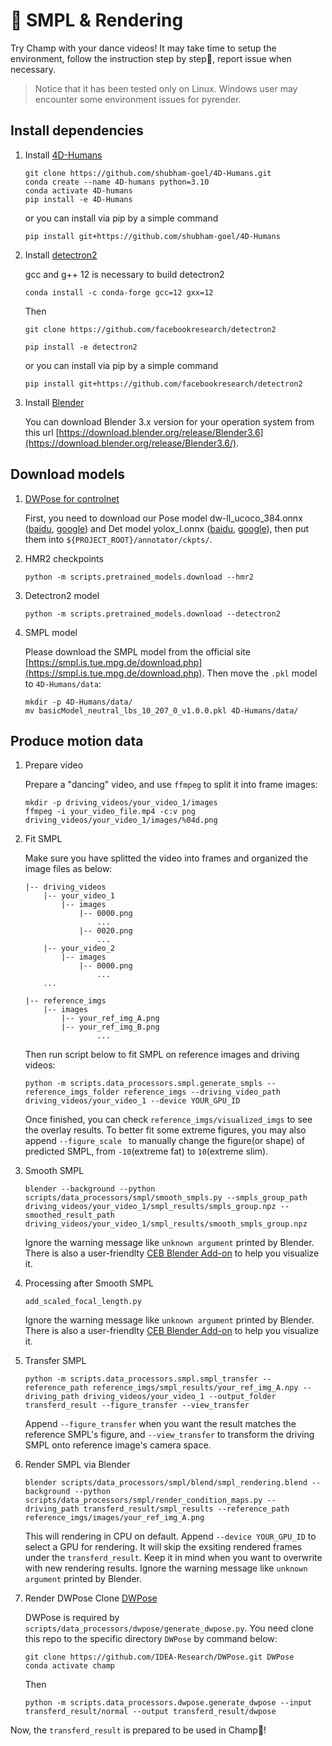 # 💃 SMPL & Rendering

Try Champ with your dance videos! It may take time to setup the environment, follow the instruction step by step🐢, report issue when necessary. 
> Notice that it has been tested only on Linux. Windows user may encounter some environment issues for pyrender.


## Install dependencies

1. Install [4D-Humans](https://github.com/shubham-goel/4D-Humans)
    ```shell
    git clone https://github.com/shubham-goel/4D-Humans.git
    conda create --name 4D-humans python=3.10
    conda activate 4D-humans
    pip install -e 4D-Humans
    ```

    or you can install via pip by a simple command
    ```shell
    pip install git+https://github.com/shubham-goel/4D-Humans
    ```

2. Install [detectron2](https://github.com/facebookresearch/detectron2)
    
    gcc and g++ 12 is necessary to build detectron2

    ```shell
    conda install -c conda-forge gcc=12 gxx=12
    ```
    Then
    ```shell
    git clone https://github.com/facebookresearch/detectron2

    pip install -e detectron2
    ```
    or you can install via pip by a simple command
    ```shell
    pip install git+https://github.com/facebookresearch/detectron2
    ```

3. Install [Blender](https://www.blender.org/)

    You can download Blender 3.x version for your operation system from this url [https://download.blender.org/release/Blender3.6](https://download.blender.org/release/Blender3.6/).

## Download models

1. [DWPose for controlnet](https://github.com/IDEA-Research/DWPose?tab=readme-ov-file#-dwpose-for-controlnet)

    First, you need to download our Pose model dw-ll_ucoco_384.onnx ([baidu](https://pan.baidu.com/s/1nuBjw-KKSxD_BkpmwXUJiw?pwd=28d7), [google](https://drive.google.com/file/d/12L8E2oAgZy4VACGSK9RaZBZrfgx7VTA2/view?usp=sharing)) and Det model yolox_l.onnx ([baidu](https://pan.baidu.com/s/1fpfIVpv5ypo4c1bUlzkMYQ?pwd=mjdn), [google](https://drive.google.com/file/d/1w9pXC8tT0p9ndMN-CArp1__b2GbzewWI/view)), then put them into `${PROJECT_ROOT}/annotator/ckpts/`.


2. HMR2 checkpoints

    ```shell
    python -m scripts.pretrained_models.download --hmr2
    ```
3. Detectron2 model

    ```shell
    python -m scripts.pretrained_models.download --detectron2
    ```
4. SMPL model

    Please download the SMPL model from the official site [https://smpl.is.tue.mpg.de/download.php](https://smpl.is.tue.mpg.de/download.php).
    Then move the `.pkl` model to `4D-Humans/data`:
    ```shell
    mkdir -p 4D-Humans/data/
    mv basicModel_neutral_lbs_10_207_0_v1.0.0.pkl 4D-Humans/data/
    ```


## Produce motion data


1. Prepare video

    Prepare a "dancing" video, and use `ffmpeg` to split it into frame images:
    ```shell
    mkdir -p driving_videos/your_video_1/images
    ffmpeg -i your_video_file.mp4 -c:v png driving_videos/your_video_1/images/%04d.png
    ```

2. Fit SMPL

    Make sure you have splitted the video into frames and organized the image files as below:
    ```shell
    |-- driving_videos
        |-- your_video_1
            |-- images
                |-- 0000.png
                    ...
                |-- 0020.png
                    ...
        |-- your_video_2
            |-- images
                |-- 0000.png
                    ...
        ...

    |-- reference_imgs
        |-- images
            |-- your_ref_img_A.png
            |-- your_ref_img_B.png
                    ...
    ```

    Then run script below to fit SMPL on reference images and driving videos:

    ```shell
    python -m scripts.data_processors.smpl.generate_smpls --reference_imgs_folder reference_imgs --driving_video_path driving_videos/your_video_1 --device YOUR_GPU_ID
    ```

    Once finished, you can check `reference_imgs/visualized_imgs` to see the overlay results. To better fit some extreme figures, you may also append `--figure_scale ` to manually change the figure(or shape) of predicted SMPL, from `-10`(extreme fat) to `10`(extreme slim).


3. Smooth SMPL

    ```shell
    blender --background --python scripts/data_processors/smpl/smooth_smpls.py --smpls_group_path driving_videos/your_video_1/smpl_results/smpls_group.npz --smoothed_result_path driving_videos/your_video_1/smpl_results/smooth_smpls_group.npz
    ```
    Ignore the warning message like `unknown argument` printed by Blender. There is also a user-friendlty [CEB Blender Add-on](https://www.patreon.com/posts/ceb-4d-humans-0-102810302) to help you visualize it.

4. Processing after Smooth SMPL

    ```shell
    add_scaled_focal_length.py
    ```
    Ignore the warning message like `unknown argument` printed by Blender. There is also a user-friendlty [CEB Blender Add-on](https://www.patreon.com/posts/ceb-4d-humans-0-102810302) to help you visualize it.

5. Transfer SMPL

    ```shell
    python -m scripts.data_processors.smpl.smpl_transfer --reference_path reference_imgs/smpl_results/your_ref_img_A.npy --driving_path driving_videos/your_video_1 --output_folder transferd_result --figure_transfer --view_transfer
    ```

    Append `--figure_transfer` when you want the result matches the reference SMPL's figure, and `--view_transfer` to transform the driving SMPL onto reference image's camera space.


6. Render SMPL via Blender

    ```shell
    blender scripts/data_processors/smpl/blend/smpl_rendering.blend --background --python scripts/data_processors/smpl/render_condition_maps.py --driving_path transferd_result/smpl_results --reference_path reference_imgs/images/your_ref_img_A.png
    ```

    This will rendering in CPU on default. Append `--device YOUR_GPU_ID` to select a GPU for rendering. It will skip the exsiting rendered frames under the `transferd_result`. Keep it in mind when you want to overwrite with new rendering results. Ignore the warning message like `unknown argument` printed by Blender.

7. Render DWPose
    Clone [DWPose](https://github.com/IDEA-Research/DWPose)

    DWPose is required by `scripts/data_processors/dwpose/generate_dwpose.py`. You need clone this repo to the specific directory `DWPose` by command below:

    ```shell
    git clone https://github.com/IDEA-Research/DWPose.git DWPose
    conda activate champ
    ```
    Then 
    ```shell
    python -m scripts.data_processors.dwpose.generate_dwpose --input transferd_result/normal --output transferd_result/dwpose
    ```

Now, the `transferd_result` is prepared to be used in Champ🥳!
